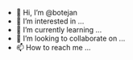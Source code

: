 - 👋 Hi, I’m @botejan
- 👀 I’m interested in ...
- 🌱 I’m currently learning ...
- 💞️ I’m looking to collaborate on ...
- 📫 How to reach me ...

<!---
botejan/botejan is a ✨ special ✨ repository because its `README.md` (this file) appears on your GitHub profile.
You can click the Preview link to take a look at your changes.
--->
